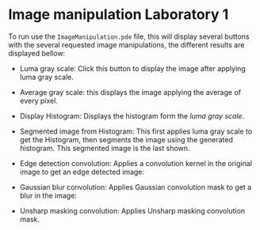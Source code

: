 # Image manipulation Laboratory 1

To run use the `ImageManipulation.pde` file, this will display several buttons with the several requested image manipulations, the different results are displayed bellow:

- Luma gray scale: Click this button to display the image after applying luma gray scale.

- Average gray scale: this displays the image applying the average of every pixel.

- Display Histogram: Displays the histogram form the _luma gray scale_.

- Segmented image from Histogram: This first applies luma gray scale to get the Histogram, then segments the image using the generated histogram. This segmented image is the last shown.

- Edge detection convolution: Applies a convolution kernel in the original image to get an edge detected image:

- Gaussian blur convolution: Applies Gaussian convolution mask to get a blur in the image:

- Unsharp masking convolution:  Applies Unsharp masking convolution mask.
